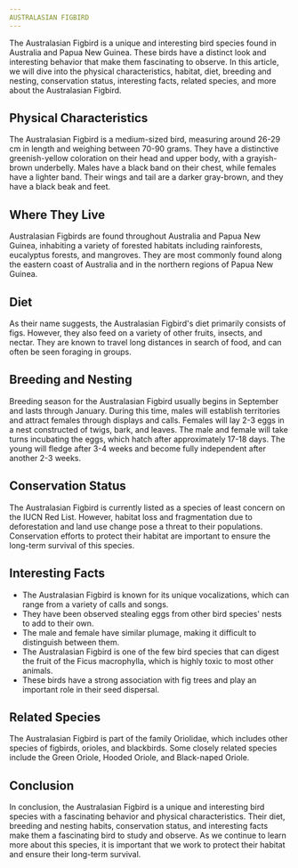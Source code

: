 ```yaml
---
AUSTRALASIAN FIGBIRD
---
```


The Australasian Figbird is a unique and interesting bird species found in Australia and Papua New Guinea. These birds have a distinct look and interesting behavior that make them fascinating to observe. In this article, we will dive into the physical characteristics, habitat, diet, breeding and nesting, conservation status, interesting facts, related species, and more about the Australasian Figbird.

## Physical Characteristics

The Australasian Figbird is a medium-sized bird, measuring around 26-29 cm in length and weighing between 70-90 grams. They have a distinctive greenish-yellow coloration on their head and upper body, with a grayish-brown underbelly. Males have a black band on their chest, while females have a lighter band. Their wings and tail are a darker gray-brown, and they have a black beak and feet.

## Where They Live

Australasian Figbirds are found throughout Australia and Papua New Guinea, inhabiting a variety of forested habitats including rainforests, eucalyptus forests, and mangroves. They are most commonly found along the eastern coast of Australia and in the northern regions of Papua New Guinea.

## Diet

As their name suggests, the Australasian Figbird's diet primarily consists of figs. However, they also feed on a variety of other fruits, insects, and nectar. They are known to travel long distances in search of food, and can often be seen foraging in groups.

## Breeding and Nesting

Breeding season for the Australasian Figbird usually begins in September and lasts through January. During this time, males will establish territories and attract females through displays and calls. Females will lay 2-3 eggs in a nest constructed of twigs, bark, and leaves. The male and female will take turns incubating the eggs, which hatch after approximately 17-18 days. The young will fledge after 3-4 weeks and become fully independent after another 2-3 weeks.

## Conservation Status

The Australasian Figbird is currently listed as a species of least concern on the IUCN Red List. However, habitat loss and fragmentation due to deforestation and land use change pose a threat to their populations. Conservation efforts to protect their habitat are important to ensure the long-term survival of this species.

## Interesting Facts

-   The Australasian Figbird is known for its unique vocalizations, which can range from a variety of calls and songs.
-   They have been observed stealing eggs from other bird species' nests to add to their own.
-   The male and female have similar plumage, making it difficult to distinguish between them.
-   The Australasian Figbird is one of the few bird species that can digest the fruit of the Ficus macrophylla, which is highly toxic to most other animals.
-   These birds have a strong association with fig trees and play an important role in their seed dispersal.

## Related Species

The Australasian Figbird is part of the family Oriolidae, which includes other species of figbirds, orioles, and blackbirds. Some closely related species include the Green Oriole, Hooded Oriole, and Black-naped Oriole.

## Conclusion

In conclusion, the Australasian Figbird is a unique and interesting bird species with a fascinating behavior and physical characteristics. Their diet, breeding and nesting habits, conservation status, and interesting facts make them a fascinating bird to study and observe. As we continue to learn more about this species, it is important that we work to protect their habitat and ensure their long-term survival.
